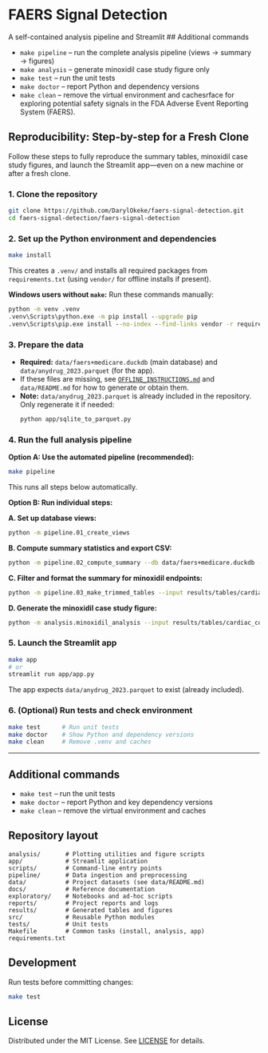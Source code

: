 # FAERS Signal Detection

A self-contained analysis pipeline and Streamlit ## Additional commands
- `make pipeline` – run the complete analysis pipeline (views → summary → figures)
- `make analysis` – generate minoxidil case study figure only  
- `make test` – run the unit tests
- `make doctor` – report Python and dependency versions
- `make clean` – remove the virtual environment and cachesrface for exploring potential safety signals in the FDA Adverse Event Reporting System (FAERS).


## Reproducibility: Step-by-step for a Fresh Clone

Follow these steps to fully reproduce the summary tables, minoxidil case study figures, and launch the Streamlit app—even on a new machine or after a fresh clone.

### 1. Clone the repository
```bash
git clone https://github.com/DarylOkeke/faers-signal-detection.git
cd faers-signal-detection/faers-signal-detection
```

### 2. Set up the Python environment and dependencies
```bash
make install
```
This creates a `.venv/` and installs all required packages from `requirements.txt` (using `vendor/` for offline installs if present).

**Windows users without `make`:** Run these commands manually:
```cmd
python -m venv .venv
.venv\Scripts\python.exe -m pip install --upgrade pip
.venv\Scripts\pip.exe install --no-index --find-links vendor -r requirements.txt
```

### 3. Prepare the data

- **Required:** `data/faers+medicare.duckdb` (main database) and `data/anydrug_2023.parquet` (for the app).
- If these files are missing, see [`OFFLINE_INSTRUCTIONS.md`](OFFLINE_INSTRUCTIONS.md) and `data/README.md` for how to generate or obtain them.
- **Note:** `data/anydrug_2023.parquet` is already included in the repository. Only regenerate it if needed:
  ```bash
  python app/sqlite_to_parquet.py
  ```

### 4. Run the full analysis pipeline

**Option A: Use the automated pipeline (recommended):**
```bash
make pipeline
```
This runs all steps below automatically.

**Option B: Run individual steps:**

**A. Set up database views:**
```bash
python -m pipeline.01_create_views
```

**B. Compute summary statistics and export CSV:**
```bash
python -m pipeline.02_compute_summary --db data/faers+medicare.duckdb --out results/tables/cardiac_complete.csv
```

**C. Filter and format the summary for minoxidil endpoints:**
```bash
python -m pipeline.03_make_trimmed_tables --input results/tables/cardiac_complete.csv --output results/tables/minoxidil_trimmed.csv
```

**D. Generate the minoxidil case study figure:**
```bash
python -m analysis.minoxidil_analysis --input results/tables/cardiac_complete.csv --combined-output results/figures/cardiac_combined_plot.png
```

### 5. Launch the Streamlit app
```bash
make app
# or
streamlit run app/app.py
```
The app expects `data/anydrug_2023.parquet` to exist (already included).

### 6. (Optional) Run tests and check environment
```bash
make test      # Run unit tests
make doctor    # Show Python and dependency versions
make clean     # Remove .venv and caches
```

---

## Additional commands
- `make test` – run the unit tests
- `make doctor` – report Python and key dependency versions
- `make clean` – remove the virtual environment and caches

## Repository layout
```
analysis/       # Plotting utilities and figure scripts
app/            # Streamlit application
scripts/        # Command-line entry points
pipeline/       # Data ingestion and preprocessing
data/           # Project datasets (see data/README.md)
docs/           # Reference documentation
exploratory/    # Notebooks and ad-hoc scripts
reports/        # Project reports and logs
results/        # Generated tables and figures
src/            # Reusable Python modules
tests/          # Unit tests
Makefile        # Common tasks (install, analysis, app)
requirements.txt
```

## Development
Run tests before committing changes:
```bash
make test
```

## License
Distributed under the MIT License. See [LICENSE](LICENSE) for details.
